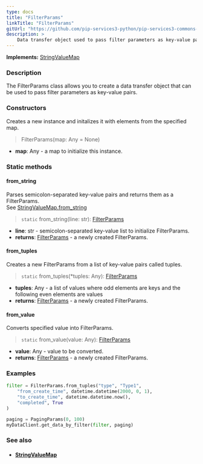 ```yaml
---
type: docs
title: "FilterParams"
linkTitle: "FilterParams"
gitUrl: "https://github.com/pip-services3-python/pip-services3-commons-python"
description: > 
    Data transfer object used to pass filter parameters as key-value pairs.
---
```


**Implements:** [StringValueMap](../string_value_map)

### Description

The FilterParams class allows you to create a data transfer object that can be used to pass filter parameters as key-value pairs.


### Constructors
Creates a new instance and initalizes it with elements from the specified map.

> FilterParams(map: Any = None)

- **map**: Any - a map to initialize this instance.


### Static methods

#### from_string
Parses semicolon-separated key-value pairs and returns them as a FilterParams.  
See [StringValueMap.from_string](../string_value_map/#from_string)

> `static` from_string(line: str): [FilterParams]()

- **line**: str - semicolon-separated key-value list to initialize FilterParams.
- **returns**: [FilterParams]() - a newly created FilterParams.


#### from_tuples
Creates a new FilterParams from a list of key-value pairs called tuples.

> `static` from_tuples(*tuples: Any): [FilterParams]()

- **tuples**: Any - a list of values where odd elements are keys and the following even elements are values
- **returns**: [FilterParams]() - a newly created FilterParams.


#### from_value
Converts specified value into FilterParams.

> `static` from_value(value: Any): [FilterParams]()

- **value**: Any - value to be converted.
- **returns**: [FilterParams]() - a newly created FilterParams.

### Examples
```python
filter = FilterParams.from_tuples("type", "Type1",
    "from_create_time", datetime.datetime(2000, 0, 1),
    "to_create_time", datetime.datetime.now(),
    "completed", True
)

paging = PagingParams(0, 100)
myDataClient.get_data_by_filter(filter, paging)
```

### See also
- #### [StringValueMap](../string_value_map)
